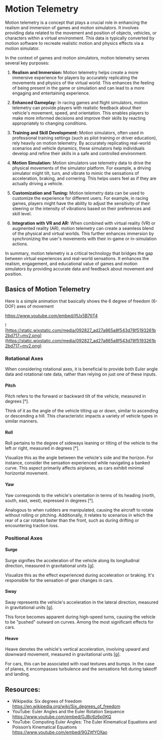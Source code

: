 # Motion Telemetry

Motion telemetry is a concept that plays a crucial role in enhancing the realism and immersion of games and motion simulators. It involves providing data related to the movement and position of objects, vehicles, or characters within a virtual environment. This data is typically converted by motion software to recreate realistic motion and physics effects via a motion simulator.

In the context of games and motion simulators, motion telemetry serves several key purposes:

1. **Realism and Immersion:** Motion telemetry helps create a more immersive experience for players by accurately replicating the movements and physics of the virtual world. This enhances the feeling of being present in the game or simulation and can lead to a more engaging and entertaining experience.
    
2. **Enhanced Gameplay:** In racing games and flight simulators, motion telemetry can provide players with realistic feedback about their vehicle's movement, speed, and orientation. This enables players to make more informed decisions and improve their skills by reacting appropriately to changing conditions.
    
3. **Training and Skill Development:** Motion simulators, often used in professional training settings (such as pilot training or driver education), rely heavily on motion telemetry. By accurately replicating real-world scenarios and vehicle dynamics, these simulators help individuals develop and refine their skills in a safe and controlled environment.
    
4. **Motion Simulation:** Motion simulators use telemetry data to drive the physical movements of the simulator platform. For example, a driving simulator might tilt, turn, and vibrate to mimic the sensations of acceleration, braking, and cornering. This helps users feel as if they are actually driving a vehicle.
    
5. **Customization and Tuning:** Motion telemetry data can be used to customize the experience for different users. For example, in racing games, players might have the ability to adjust the sensitivity of their steering or the intensity of vibrations based on their preferences and skill level.
    
6. **Integration with VR and AR:** When combined with virtual reality (VR) or augmented reality (AR), motion telemetry can create a seamless blend of the physical and virtual worlds. This further enhances immersion by synchronizing the user's movements with their in-game or in-simulation actions.
    

In summary, motion telemetry is a critical technology that bridges the gap between virtual experiences and real-world sensations. It enhances the realism, engagement, and educational value of games and motion simulators by providing accurate data and feedback about movement and position.


## Basics of Motion Telemetry

Here is a simple animation that basically shows the 6 degree of freedom (6-DOF) axes of movement

https://www.youtube.com/embed/ifUx5B7tlT4

![https://static.wixstatic.com/media/092827_ad27a865a8f543d78f5193261b2bd717~mv2.png](https://static.wixstatic.com/media/092827_ad27a865a8f543d78f5193261b2bd717~mv2.png)

### Rotational Axes

When considering rotational axes, it is beneficial to provide both Euler angle data and rotational rate data, rather than relying on just one of these inputs.

#### Pitch

Pitch refers to the forward or backward tilt of the vehicle, measured in degrees [°].

Think of it as the angle of the vehicle tilting up or down, similar to ascending or descending a hill. This characteristic impacts a variety of vehicle types in similar manners.


#### Roll

Roll pertains to the degree of sideways leaning or tilting of the vehicle to the left or right, measured in degrees [°].

Visualize this as the angle between the vehicle's side and the horizon. For instance, consider the sensation experienced while navigating a banked curve. This aspect primarily affects airplanes, as cars exhibit minimal horizontal movement.


#### Yaw

Yaw corresponds to the vehicle's orientation in terms of its heading (north, south, east, west), expressed in degrees [°].

Analogous to when rudders are manipulated, causing the aircraft to rotate without rolling or pitching. Additionally, it relates to scenarios in which the rear of a car rotates faster than the front, such as during drifting or encountering traction loss.


### Positional Axes

#### Surge

Surge signifies the acceleration of the vehicle along its longitudinal direction, measured in gravitational units [g].

Visualize this as the effect experienced during acceleration or braking. It's responsible for the sensation of gear changes in cars.

#### Sway

Sway represents the vehicle's acceleration in the lateral direction, measured in gravitational units [g].

This force becomes apparent during high-speed turns, causing the vehicle to be "pushed" outward on curves. Among the most significant effects for cars.

#### Heave

Heave denotes the vehicle's vertical acceleration, involving upward and downward movement, measured in gravitational units [g].

For cars, this can be associated with road textures and bumps. In the case of planes, it encompasses turbulence and the sensations felt during takeoff and landing.



## Resources:

* Wikipedia: Six degrees of freedom https://en.wikipedia.org/wiki/Six_degrees_of_freedom
* YouTube: Euler Angles and the Euler Rotation Sequence https://www.youtube.com/embed/GJBc6z6p0KQ
* YouTube: Computing Euler Angles: The Euler Kinematical Equations and Poisson’s Kinematical Equations https://www.youtube.com/embed/9GZjtfYOXao
